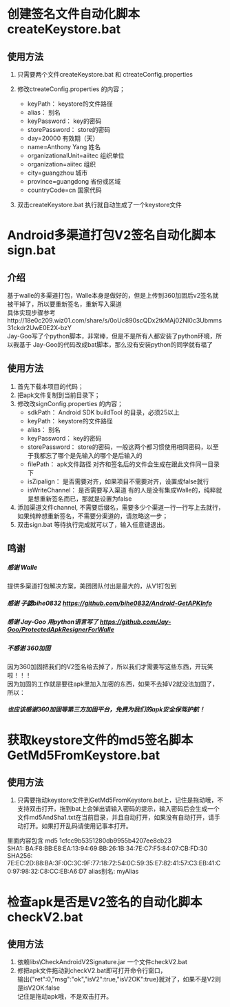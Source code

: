 # 创建签名文件自动化脚本  createKeystore.bat  
## 使用方法 
1. 只需要两个文件createKeystore.bat  和 ctreateConfig.properties
2. 修改ctreateConfig.properties 的内容；
    * keyPath： keystore的文件路径  
    * alias： 别名
    * keyPassword： key的密码
    * storePassword： store的密码    
    * day=20000 有效期（天）  
	* name=Anthony Yang 姓名  
	* organizationalUnit=aiitec  组织单位  
	* organization=aiitec 组织
	* city=guangzhou  城市
	* province=guangdong  省份或区域  
	* countryCode=cn  国家代码


3. 双击createKeystore.bat 执行就自动生成了一个keystore文件


# Android多渠道打包V2签名自动化脚本  sign.bat

## 介绍  

基于walle的多渠道打包，Walle本身是做好的，但是上传到360加固后v2签名就被干掉了，所以要重新签名，重新写入渠道  
具体实现步骤参考http://18e0c209.wiz01.com/share/s/0oUc890scQDx2tkMAj02NI0c3Ubmms31ckdr2UwE0E2X-bzY  
Jay-Goo写了个python脚本，非常棒，但是不是所有人都安装了python环境，所以我基于 Jay-Goo的代码改成bat脚本，那么没有安装python的同学就有福了

## 使用方法
1. 首先下载本项目的代码；
2. 把apk文件复制到当前目录下；
3. 修改改signConfig.properties 的内容；
    * sdkPath： Android SDK buildTool 的目录，必须25以上  
    * keyPath： keystore的文件路径  
    * alias： 别名
    * keyPassword： key的密码
    * storePassword： store的密码，一般这两个都习惯使用相同密码，以至于我都忘了哪个是先输入的哪个是后输入的  
    * filePath： apk文件路径 对齐和签名后的文件会生成在跟此文件同一目录下
    * isZipalign： 是否需要对齐，如果项目不需要对齐，设置成false就行
    * isWriteChannel： 是否需要写入渠道 有的人是没有集成Walle的，纯粹就是想重新签名而已，那就是设置为false
4. 添加渠道文件channel, 不需要后缀名，需要多少个渠道一行一行写上去就行，如果纯粹想重新签名，不需要分渠道的，请忽略这一步；
5. 双击sign.bat 等待执行完成就可以了，输入任意键退出。

## 鸣谢  

##### 感谢 Walle  
 
提供多渠道打包解决方案，美团团队付出是最大的，从V1打包到  

##### 感谢 子勰bihe0832  https://github.com/bihe0832/Android-GetAPKInfo  

##### 感谢 Jay-Goo 用python语言写了 https://github.com/Jay-Goo/ProtectedApkResignerForWalle  


##### 不感谢 360加固  

因为360加固把我们的V2签名给去掉了，所以我们才需要写这些东西，开玩笑啦！！！  
因为加固的工作就是要往apk里加入加密的东西，如果不去掉V2就没法加固了，所以：  

##### 也应该感谢360加固等第三方加固平台，免费为我们的apk安全保驾护航！



#  获取keystore文件的md5签名脚本  GetMd5FromKeystore.bat  
##  使用方法 
1. 只需要拖动keystore文件到GetMd5FromKeystore.bat上，记住是拖动哦，不支持双击打开，拖到bat上会弹出请输入密码的提示，输入密码后会生成一个文件md5AndSha1.txt在当前目录，并且自动打开，如果没有自动打开，请手动打开。如果打开乱码请使用记事本打开。

里面内容包含
md5 1cfcc9b5351280db9955b4207ee8cb23                                                       
SHA1: BA:F8:BB:E8:EA:13:94:69:BB:26:1B:34:7E:C7:F5:84:07:CB:FD:30 
SHA256: 7E:EC:2D:88:BA:3F:0C:3C:9F:77:18:72:54:0C:59:35:E7:82:41:57:C3:EB:41:C0:97:98:32:C8:CC:EB:A6:D7 
alias别名: myAlias 



#  检查apk是否是V2签名的自动化脚本  checkV2.bat 
##  使用方法 
1. 依赖libs\CheckAndroidV2Signature.jar 一个文件checkV2.bat  
2. 修把apk文件拖动到checkV2.bat即可打开命令行窗口，  
输出{"ret":0,"msg":"ok","isV2":true,"isV2OK":true}就对了，如果不是V2则是isV2OK:false  
记住是拖动apk哦，不是双击打开。

  
  
  
  
  
